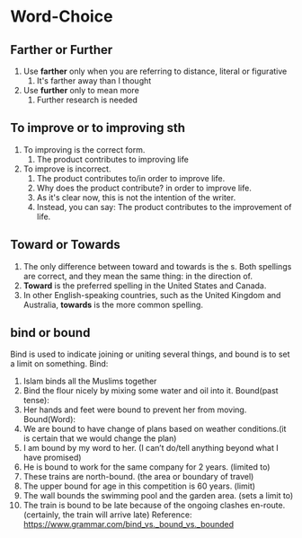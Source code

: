 # Word-Choice

## Farther or Further
1. Use **farther** only when you are referring to distance, literal or figurative
   1. It's farther away than I thought
2. Use **further** only to mean more
   1. Further research is needed

## To improve or to improving sth
1. To improving is the correct form.
   1. The product contributes to improving life
2. To improve is incorrect.
   1. The product contributes to/in order to improve life.
   2. Why does the product contribute? in order to improve life.
   3. As it's clear now, this is not the intention of the writer.
   4. Instead, you can say: The product contributes to the improvement of life.

## Toward or Towards
1. The only difference between toward and towards is the s. Both spellings are correct, and they mean the same thing: in the direction of.
2. **Toward** is the preferred spelling in the United States and Canada. 
3. In other English-speaking countries, such as the United Kingdom and Australia, **towards** is the more common spelling.

## bind or bound
Bind is used to indicate joining or uniting several things, and bound is to set a limit on something.
Bind: 
1. Islam binds all the Muslims together
2. Bind the flour nicely by mixing some water and oil into it.
Bound(past tense):
3. Her hands and feet were bound to prevent her from moving.
Bound(Word):
4. We are bound to have change of plans based on weather conditions.(it is certain that we would change the plan)
5. I am bound by my word to her. (I can’t do/tell anything beyond what I have promised)
6. He is bound to work for the same company for 2 years. (limited to)
7. These trains are north-bound. (the area or boundary of travel)
8. The upper bound for age in this competition is 60 years. (limit)
9. The wall bounds the swimming pool and the garden area. (sets a limit to)
10. The train is bound to be late because of the ongoing clashes en-route. (certainly, the train will arrive late)
Reference: https://www.grammar.com/bind_vs._bound_vs._bounded
